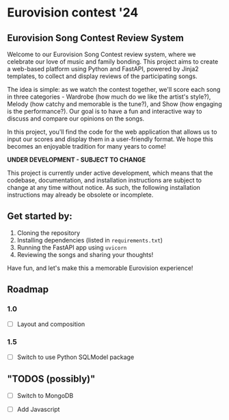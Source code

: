 # Eurovision contest '24

## Eurovision Song Contest Review System

Welcome to our Eurovision Song Contest review system, where we celebrate our love of music and family bonding. This project aims to create a web-based platform using Python and FastAPI, powered by Jinja2 templates, to collect and display reviews of the participating songs.

The idea is simple: as we watch the contest together, we'll score each song in three categories - Wardrobe (how much do we like the artist's style?), Melody
(how catchy and memorable is the tune?), and Show (how engaging is the performance?). Our goal is to have a fun and interactive way to discuss and compare our opinions on the songs.

In this project, you'll find the code for the web application that allows us to input our scores and display them in a user-friendly format. We hope this becomes an enjoyable tradition for many years to come!

**UNDER DEVELOPMENT - SUBJECT TO CHANGE**

This project is currently under active development, which means that the codebase, documentation, and installation instructions are subject to change at any time without notice. As such, the following installation instructions may already be obsolete or incomplete.

## Get started by:
1. Cloning the repository
2. Installing dependencies (listed in `requirements.txt`)
3. Running the FastAPI app using `uvicorn`
4. Reviewing the songs and sharing your thoughts!

Have fun, and let's make this a memorable Eurovision experience!

## Roadmap
### 1.0
- [ ] Layout and composition
### 1.5
- [ ] Switch to use Python SQLModel package

## "TODOS (possibly)"
- [ ] Switch to MongoDB
- [ ] Add Javascript

